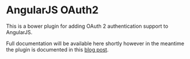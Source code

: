 # AngularJS OAuth2

This is a bower plugin for adding OAuth 2 authentication support to AngularJS.

Full documentation will be available here shortly however in the meantime the plugin is documented in this [blog post](http://www.azurefromthetrenches.com/?p=2241). 